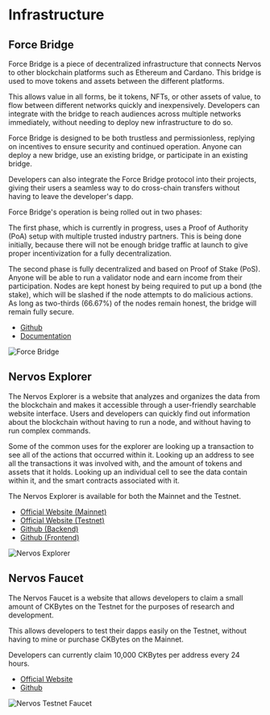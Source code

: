 # Infrastructure

## Force Bridge

Force Bridge is a piece of decentralized infrastructure that connects Nervos to other blockchain platforms such as Ethereum and Cardano. This bridge is used to move tokens and assets between the different platforms.

This allows value in all forms, be it tokens, NFTs, or other assets of value, to flow between different networks quickly and inexpensively. Developers can integrate with the bridge to reach audiences across multiple networks immediately, without needing to deploy new infrastructure to do so.

Force Bridge is designed to be both trustless and permissionless, replying on incentives to ensure security and continued operation. Anyone can deploy a new bridge, use an existing bridge, or participate in an existing bridge.

Developers can also integrate the Force Bridge protocol into their projects, giving their users a seamless way to do cross-chain transfers without having to leave the developer's dapp.

Force Bridge's operation is being rolled out in two phases:

The first phase, which is currently in progress, uses a Proof of Authority (PoA) setup with multiple trusted industry partners. This is being done initially, because there will not be enough bridge traffic at launch to give proper incentivization for a fully decentralization.

The second phase is fully decentralized and based on Proof of Stake (PoS). Anyone will be able to run a validator node and earn income from their participation. Nodes are kept honest by being required to put up a bond (the stake), which will be slashed if the node attempts to do malicious actions. As long as two-thirds (66.67%) of the nodes remain honest, the bridge will remain fully secure.

- [Github](https://github.com/nervosnetwork/force-bridge)
- [Documentation](https://github.com/nervosnetwork/force-bridge/tree/main/docs)

![Force Bridge](https://raw.githubusercontent.com/Kuzirashi/gw-gitcoin-instruction/master/src/conceptual-explainers/images/nervos-force-bridge.png)

## Nervos Explorer

The Nervos Explorer is a website that analyzes and organizes the data from the blockchain and makes it accessible through a user-friendly searchable website interface. Users and developers can quickly find out information about the blockchain without having to run a node, and without having to run complex commands.

Some of the common uses for the explorer are looking up a transaction to see all of the actions that occurred within it. Looking up an address to see all the transactions it was involved with, and the amount of tokens and assets that it holds. Looking up an individual cell to see the data contain within it, and the smart contracts associated with it.

The Nervos Explorer is available for both the Mainnet and the Testnet.

- [Official Website (Mainnet)](https://explorer.nervos.org/)
- [Official Website (Testnet)](https://explorer.nervos.org/aggron)
- [Github (Backend)](https://github.com/nervosnetwork/ckb-explorer)
- [Github (Frontend)](https://github.com/nervosnetwork/ckb-explorer-frontend)

![Nervos Explorer](https://raw.githubusercontent.com/Kuzirashi/gw-gitcoin-instruction/master/src/conceptual-explainers/images/nervos-explorer.png)

## Nervos Faucet

The Nervos Faucet is a website that allows developers to claim a small amount of CKBytes on the Testnet for the purposes of research and development.

This allows developers to test their dapps easily on the Testnet, without having to mine or purchase CKBytes on the Mainnet.

Developers can currently claim 10,000 CKBytes per address every 24 hours.

- [Official Website](https://faucet.nervos.org/)
- [Github](https://github.com/nervosnetwork/ckb-testnet-faucet)

![Nervos Testnet Faucet](https://raw.githubusercontent.com/Kuzirashi/gw-gitcoin-instruction/master/src/conceptual-explainers/images/nervos-faucet.png)
